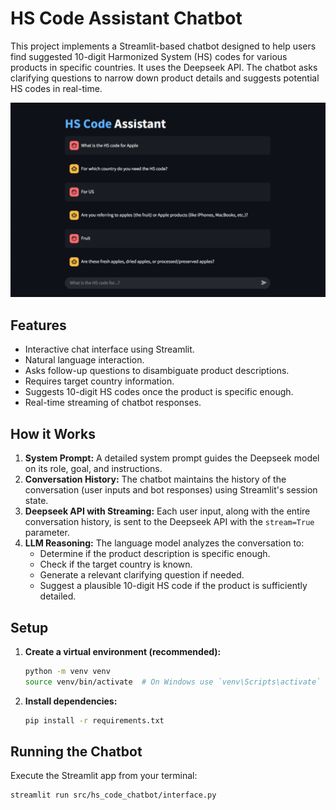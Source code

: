 # HS Code Assistant Chatbot

This project implements a Streamlit-based chatbot designed to help users find suggested 10-digit Harmonized System (HS) codes for various products in specific countries. It uses the Deepseek API. The chatbot asks clarifying questions to narrow down product details and suggests potential HS codes in real-time.

![Chatbot](chat.png)

## Features

*   Interactive chat interface using Streamlit.
*   Natural language interaction.
*   Asks follow-up questions to disambiguate product descriptions.
*   Requires target country information.
*   Suggests 10-digit HS codes once the product is specific enough.
*   Real-time streaming of chatbot responses.

## How it Works

1.  **System Prompt:** A detailed system prompt guides the Deepseek model on its role, goal, and instructions.
2.  **Conversation History:** The chatbot maintains the history of the conversation (user inputs and bot responses) using Streamlit's session state.
3.  **Deepseek API with Streaming:** Each user input, along with the entire conversation history, is sent to the Deepseek API with the `stream=True` parameter.
4.  **LLM Reasoning:** The language model analyzes the conversation to:
    *   Determine if the product description is specific enough.
    *   Check if the target country is known.
    *   Generate a relevant clarifying question if needed.
    *   Suggest a plausible 10-digit HS code if the product is sufficiently detailed.

## Setup

1. **Create a virtual environment (recommended):**
    ```bash
    python -m venv venv
    source venv/bin/activate  # On Windows use `venv\Scripts\activate`
    ```
2.  **Install dependencies:**
    ```bash
    pip install -r requirements.txt
    ```

## Running the Chatbot

Execute the Streamlit app from your terminal:

```bash
streamlit run src/hs_code_chatbot/interface.py
```